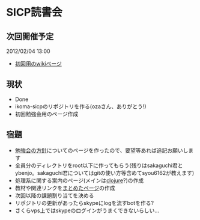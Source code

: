 #  SICP読書会

## 次回開催予定
2012/02/04 13:00

* [初回用のwikiページ](https://github.com/sicp/ikoma-sicp/wiki/20120204)

## 現状
* Done
 * ikoma-sicpのリポジトリを作る(ozaさん、ありがとう!)
 * 初回勉強会用のページ作成

## 宿題
* [勉強会の方針](https://github.com/sicp/ikoma-sicp/wiki/方針)についてのページを作ったので、要望等あれば追記お願いします
* 全員分のディレクトリをroot以下に作ってもらう(残りはsakaguchi君とybenjo。sakaguchi君についてはgitの使い方等含めてsyou6162が教えます)
* 処理系に関する案内のページ(メインは[clojure](https://github.com/sicp/ikoma-sicp/wiki/Clojure)?)の作成
* 教材や関連リンクを[まとめたページ](https://github.com/sicp/ikoma-sicp/wiki/SICP)の作成
* 次回以降の課題割り当てを決める
* リポジトリの更新があったらskypeにlogを流すbotを作る?
 * さくらvps上ではskypeのログインがうまくできないらしい...
